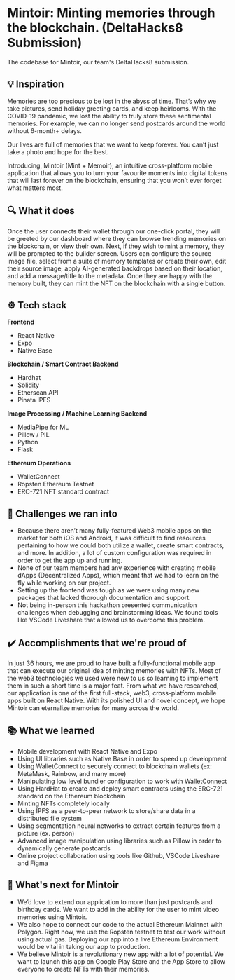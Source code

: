 # Mintoir: Minting memories through the blockchain. (DeltaHacks8 Submission)
The codebase for Mintoir, our team's DeltaHacks8 submission.

## 💡 Inspiration
Memories are too precious to be lost in the abyss of time. That’s why we take pictures, send holiday greeting cards, and keep heirlooms. With the COVID-19 pandemic, we lost the ability to truly store these sentimental memories. For example, we can no longer send postcards around the world without 6-month+ delays. 

Our lives are full of memories that we want to keep forever. You can’t just take a photo and hope for the best. 

Introducing, Mintoir (Mint + Memoir); an intuitive cross-platform mobile application that allows you to turn your favourite moments into digital tokens that will last forever on the blockchain, ensuring that you won’t ever forget what matters most.

## 🔍 What it does
Once the user connects their wallet through our one-click portal, they will be greeted by our dashboard where they can browse trending memories on the blockchain, or view their own. Next, if they wish to mint a memory, they will be prompted to the builder screen. Users can configure the source image file, select from a suite of memory templates or create their own, edit their source image, apply AI-generated backdrops based on their location, and add a message/title to the metadata. Once they are happy with the memory built, they can mint the NFT on the blockchain with a single button. 

## ⚙️ Tech stack
**Frontend**
- React Native
- Expo
- Native Base

**Blockchain / Smart Contract Backend**
- Hardhat
- Solidity
- Etherscan API
- Pinata IPFS

**Image Processing / Machine Learning Backend**
- MediaPipe for ML
- Pillow / PIL 
- Python
- Flask

**Ethereum Operations**
- WalletConnect
- Ropsten Ethereum Testnet
- ERC-721 NFT standard contract


## 🚧 Challenges we ran into
- Because there aren’t many fully-featured Web3 mobile apps on the market for both iOS and Android, it was difficult to find resources pertaining to how we could both utilize a wallet, create smart contracts, and more. In addition, a lot of custom configuration was required in order to get the app up and running.
- None of our team members had any experience with creating mobile dApps (Decentralized Apps), which meant that we had to learn on the fly while working on our project.
- Setting up the frontend was tough as we were using many new packages that lacked thorough documentation and support.
- Not being in-person this hackathon presented communication challenges when debugging and brainstorming ideas. We found tools like VSCode Liveshare that allowed us to overcome this problem.


## ✔️ Accomplishments that we're proud of
In just 36 hours, we are proud to have built a fully-functional mobile app that can execute our original idea of minting memories with NFTs. Most of the web3 technologies we used were new to us so learning to implement them in such a short time is a major feat. From what we have researched, our application is one of the first full-stack, web3, cross-platform mobile apps built on React Native. With its polished UI and novel concept, we hope Mintoir can eternalize memories for many across the world.

## 📚 What we learned
- Mobile development with React Native and Expo
- Using UI libraries such as Native Base in order to speed up development
- Using WalletConnect to securely connect to blockchain wallets (ex: MetaMask, Rainbow, and many more)
- Manipulating low level bundler configuration to work with WalletConnect
- Using HardHat to create and deploy smart contracts using the ERC-721 standard on the Ethereum blockchain
- Minting NFTs completely locally
- Using IPFS as a peer-to-peer network to store/share data in a distributed file system
- Using segmentation neural networks to extract certain features from a picture (ex. person)
- Advanced image manipulation using libraries such as Pillow in order to dynamically generate postcards
- Online project collaboration using tools like Github, VSCode Liveshare and Figma


## 🔭 What's next for Mintoir
- We’d love to extend our application to more than just postcards and birthday cards. We want to add in the ability for the user to mint video memories using Mintoir.
- We also hope to connect our code to the actual Ethereum Mainnet with Polygon. Right now, we use the Ropsten testnet to test our work without using actual gas. Deploying our app into a live Ethereum Environment would be vital in taking our app to production.
- We believe Mintoir is a revolutionary new app with a lot of potential. We want to launch this app on Google Play Store and the App Store to allow everyone to create NFTs with their memories.
